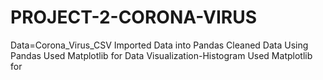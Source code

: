 # PROJECT-2-CORONA-VIRUS
Data=Corona_Virus_CSV
Imported Data into Pandas
Cleaned Data Using Pandas
Used Matplotlib for Data Visualization-Histogram
Used Matplotlib for



